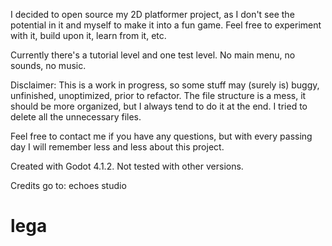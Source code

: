 I decided to open source my 2D platformer project, as I don't see the potential in it and myself to make it into a fun game. Feel free to experiment with it, build upon it, learn from it, etc.

Currently there's a tutorial level and one test level. No main menu, no sounds, no music.

Disclaimer: This is a work in progress, so some stuff may (surely is) buggy, unfinished, unoptimized, prior to refactor. The file structure is a mess, it should be more organized, but I always tend to do it at the end. I tried to delete all the unnecessary files.

Feel free to contact me if you have any questions, but with every passing day I will remember less and less about this project.

Created with Godot 4.1.2. Not tested with other versions.

Credits go to: echoes studio

# lega
